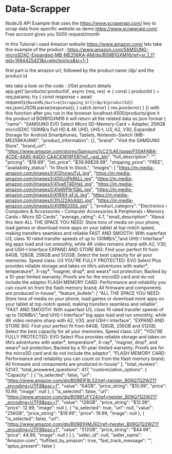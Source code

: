 # Data-Scrapper
NodeJS API Example that uses the https://www.scraperapi.com/ key to scrap data from specific website as demo
https://www.scraperapi.com/ Free account gives you 5000 request/month

In this Tutorial i used Amazon website https://www.amazon.com/
lets take this example of the product : https://www.amazon.com/SAMSUNG-microSDXC-Expanded-MB-ME256KA-AM/dp/B09B1GXM16/ref=sr_1_1?qid=1684425421&s=electronics&sr=1-1

first part is the amazon url, followed by the product name /dp/ and the product id

lets take a look on the code :
//Get product details
app.get('/products/:productId', async (req, res) => {
    const { productId } = req.params;
    try {
        const response = await request(`${BaseURL}&url=${Scrapping_Url}/dp/${productId}`)
        res.json(JSON.parse(response));
    } catch (error) {
        res.json(error)
    }
})
with this function after you run in the browser localhost:4500/products/give it the product id B09B1GXM16 it will return all the related data as json format
{
    "name": "SAMSUNG EVO Select Micro SD-Memory-Card + Adapter, 256GB microSDXC 130MB/s Full HD & 4K UHD, UHS-I, U3, A2, V30, Expanded Storage for Android Smartphones, Tablets, Nintendo-Switch (MB-ME256KA/AM)",
    "product_information": {},
    "brand": "Visit the SAMSUNG Store",
    "brand_url": "https://www.amazon.com/stores/Samsung%C2%AE/page/F50AFABA-4CDE-4A95-84D0-CA4C61819FEB?ref_=ast_bln",
    "full_description": "",
    "pricing": "$19.99",
    "list_price": "$39.99$39.99",
    "shipping_price": "FREE",
    "availability_status": "In Stock                                                      In Stock.",
    "images": [
        "https://m.media-amazon.com/images/I/412hxiwuTyL.jpg",
        "https://m.media-amazon.com/images/I/410UJPkRkLL.jpg",
        "https://m.media-amazon.com/images/I/41va5T4DHeL.jpg",
        "https://m.media-amazon.com/images/I/41eWP9r1QkL.jpg",
        "https://m.media-amazon.com/images/I/41RXif-sFJL.jpg",
        "https://m.media-amazon.com/images/I/31U22Ah4dzL.jpg",
        "https://m.media-amazon.com/images/I/41ifB6335iL.jpg"
    ],
    "product_category": "Electronics › Computers & Accessories › Computer Accessories & Peripherals › Memory Cards › Micro SD Cards",
    "average_rating": 4.7,
    "small_description": "About this item ALL THE SPACE YOU NEED: Store tons of media on your phone, load games or download more apps on your tablet at top-notch speed, making transfers seamless and reliable FAST AND SMOOTH: With superfast U3, class 10 rated transfer speeds of up to 130MB/s¹,²and UHS-I Interface³ big apps load and run smoothly, while 4K video remains sharp with A2, V30, and USH-I Interface EXPAND AND STORE BIG: Find your perfect fit from 64GB, 128GB, 256GB and 512GB; Select the best capacity for all your memories. Speed class: U3 YOU'RE FULLY PROTECTED: EVO Select Plus provides reliable storage and takes on life’s adventures with water⁴, temperature⁵, X-ray⁶, ⁷magnet, drop⁸, and wears⁹ out protection; Backed by a 10-year limited warranty; Proofs are for the microSD card and do not include the adaptor FLASH MEMORY CARD: Performance and reliability you can count on from the flash memory brand; All firmware and components are produced in-house",
    "feature_bullets": [
        "ALL THE SPACE YOU NEED: Store tons of media on your phone, load games or download more apps on your tablet at top-notch speed, making transfers seamless and reliable",
        "FAST AND SMOOTH: With superfast U3, class 10 rated transfer speeds of up to 130MB/s¹,²and UHS-I Interface³ big apps load and run smoothly, while 4K video remains sharp with A2, V30, and USH-I Interface",
        "EXPAND AND STORE BIG: Find your perfect fit from 64GB, 128GB, 256GB and 512GB; Select the best capacity for all your memories. Speed class: U3",
        "YOU'RE FULLY PROTECTED: EVO Select Plus provides reliable storage and takes on life’s adventures with water⁴, temperature⁵, X-ray⁶, ⁷magnet, drop⁸, and wears⁹ out protection; Backed by a 10-year limited warranty; Proofs are for the microSD card and do not include the adaptor",
        "FLASH MEMORY CARD: Performance and reliability you can count on from the flash memory brand; All firmware and components are produced in-house"
    ],
    "total_reviews": 52147,
    "total_answered_questions": 417,
    "customization_options": {
        "Capacity": [
            {
                "is_selected": false,
                "url": "https://www.amazon.com/dp/B09B1F9L52/ref=twister_B09Q7Q2WZ1?_encoding=UTF8&psc=1",
                "value": "64GB",
                "price_string": "$10.99",
                "price": 10.99,
                "image": null
            },
            {
                "is_selected": false,
                "url": "https://www.amazon.com/dp/B09B1JFY24/ref=twister_B09Q7Q2WZ1?_encoding=UTF8&psc=1",
                "value": "128GB",
                "price_string": "$12.99",
                "price": 12.99,
                "image": null
            },
            {
                "is_selected": true,
                "url": null,
                "value": "256GB",
                "price_string": "$19.99",
                "price": 19.99,
                "image": null
            },
            {
                "is_selected": false,
                "url": "https://www.amazon.com/dp/B09B1HMJ9Z/ref=twister_B09Q7Q2WZ1?_encoding=UTF8&psc=1",
                "value": "512GB",
                "price_string": "$44.99",
                "price": 44.99,
                "image": null
            }
        ]
    },
    "seller_id": null,
    "seller_name": "Amazon.com",
    "fulfilled_by_amazon": true,
    "fast_track_message": "",
    "aplus_present": false
}

